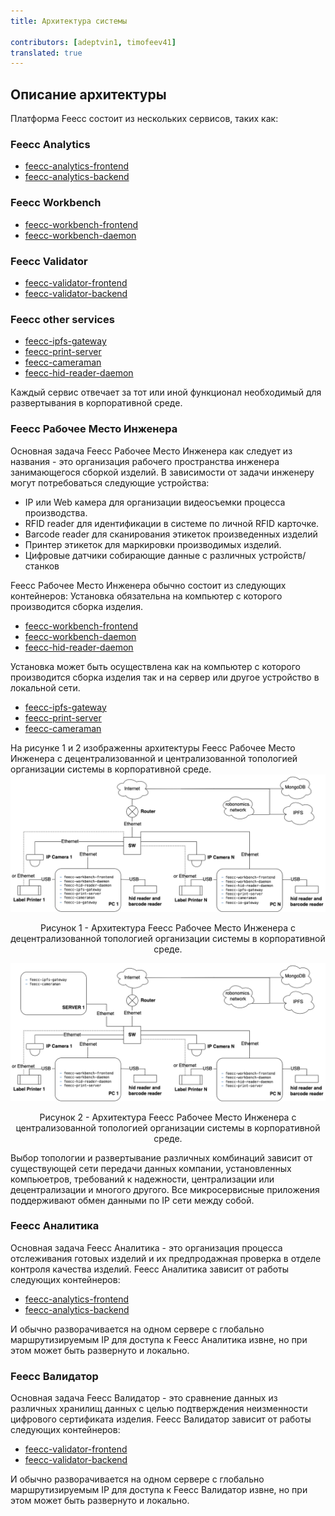 ```yaml
---
title: Архитектура системы
 
contributors: [adeptvin1, timofeev41]
translated: true
---
```

## Описание архитектуры
Платформа Feecc состоит из нескольких сервисов, таких как:
### Feecc Analytics

- [feecc-analytics-frontend](https://github.com/Multi-Agent-io/feecc-analytics-frontend)
- [feecc-analytics-backend](https://github.com/Multi-Agent-io/feecc-analytics-backend)

### Feecc Workbench

- [feecc-workbench-frontend](https://github.com/Multi-Agent-io/feecc-workbench-frontend)
- [feecc-workbench-daemon](https://github.com/Multi-Agent-io/feecc-workbench-daemon)

### Feecc Validator

- [feecc-validator-frontend](https://github.com/Multi-Agent-io/feecc-validator-frontend)
- [feecc-validator-backend](https://github.com/Multi-Agent-io/feecc-validator-backend)

### Feecc other services

- [feecc-ipfs-gateway](https://github.com/Multi-Agent-io/feecc-ipfs-gateway)
- [feecc-print-server](https://github.com/Multi-Agent-io/feecc-print-server)
- [feecc-cameraman](https://github.com/Multi-Agent-io/feecc-cameraman)
- [feecc-hid-reader-daemon](https://github.com/Multi-Agent-io/feecc-hid-reader-daemon)
  
Каждый сервис отвечает за тот или иной функционал необходимый для развертывания в корпоративной среде.

### Feecc Рабочее Место Инженера
Основная задача Feecc Рабочее Место Инженера как следует из названия - это организация рабочего пространства инженера занимающегося сборкой изделий. В зависимости от задачи инженеру могут потребоваться следующие устройства:
- IP или Web камера для организации видеосъемки процесса производства.
- RFID reader для идентификации в системе по личной RFID карточке.
- Barcode reader для сканирования этикеток произведенных изделий
- Принтер этикеток для маркировки производимых изделий. 
- Цифровые датчики собирающие данные с различных устройств/станков
  
Feecc Рабочее Место Инженера обычно состоит из следующих контейнеров:
Установка обязательна на компьютер с которого производится сборка изделия.

- [feecc-workbench-frontend](https://github.com/Multi-Agent-io/feecc-workbench-frontend)
- [feecc-workbench-daemon](https://github.com/Multi-Agent-io/feecc-workbench-daemon)
- [feecc-hid-reader-daemon](https://github.com/Multi-Agent-io/feecc-hid-reader-daemon)

Установка может быть осуществлена как на компьютер с которого производится сборка изделия так и на сервер или другое устройство в локальной сети.

- [feecc-ipfs-gateway](https://github.com/Multi-Agent-io/feecc-ipfs-gateway)
- [feecc-print-server](https://github.com/Multi-Agent-io/feecc-print-server)
- [feecc-cameraman](https://github.com/Multi-Agent-io/feecc-cameraman)

На рисунке 1 и 2 изображенны архитектуры Feecc Рабочее Место Инженера с децентрализованной и централизованной топологией организации системы в корпоративной среде.
![architec1](../images/feecc-system-architecture/picture1.png)

<p align="center">
Рисунок 1 - Архитектура Feecc Рабочее Место Инженера с децентрализованной топологией организации системы в корпоративной среде.
</p>

![architec2](../images/feecc-system-architecture/picture2.png)

<p align="center">
Рисунок 2 - Архитектура Feecc Рабочее Место Инженера с централизованной топологией организации системы в корпоративной среде.
</p>

Выбор топологии и развертывание различных комбинаций зависит от существующей сети передачи данных компании, установленных компьюетров, требований к надежности, централизации или децентрализации и многого другого. Все микросервисные приложения поддерживают обмен данными по IP сети между собой.  

### Feecc Аналитика
Основная задача Feecc Аналитика - это организация процесса отслеживания готовых изделий и их предпродажная проверка в отделе контроля качества изделий.
Feecc Аналитика зависит от работы следующих контейнеров:

- [feecc-analytics-frontend](https://github.com/Multi-Agent-io/feecc-analytics-frontend)
- [feecc-analytics-backend](https://github.com/Multi-Agent-io/feecc-analytics-backend)

И обычно разворачивается на одном сервере с глобально маршрутизируемым IP для доступа к Feecc Аналитика извне, но при этом может быть развернуто и локально. 

### Feecc Валидатор
Основная задача Feecc Валидатор - это сравнение данных из различных хранилищ данных с целью подтверждения неизменности цифрового сертификата изделия. 
Feecc Валидатор зависит от работы следующих контейнеров:

- [feecc-validator-frontend](https://github.com/Multi-Agent-io/feecc-validator-frontend)
- [feecc-validator-backend](https://github.com/Multi-Agent-io/feecc-validator-backend)
  
И обычно разворачивается на одном сервере с глобально маршрутизируемым IP для доступа к Feecc Валидатор извне, но при этом может быть развернуто и локально. 